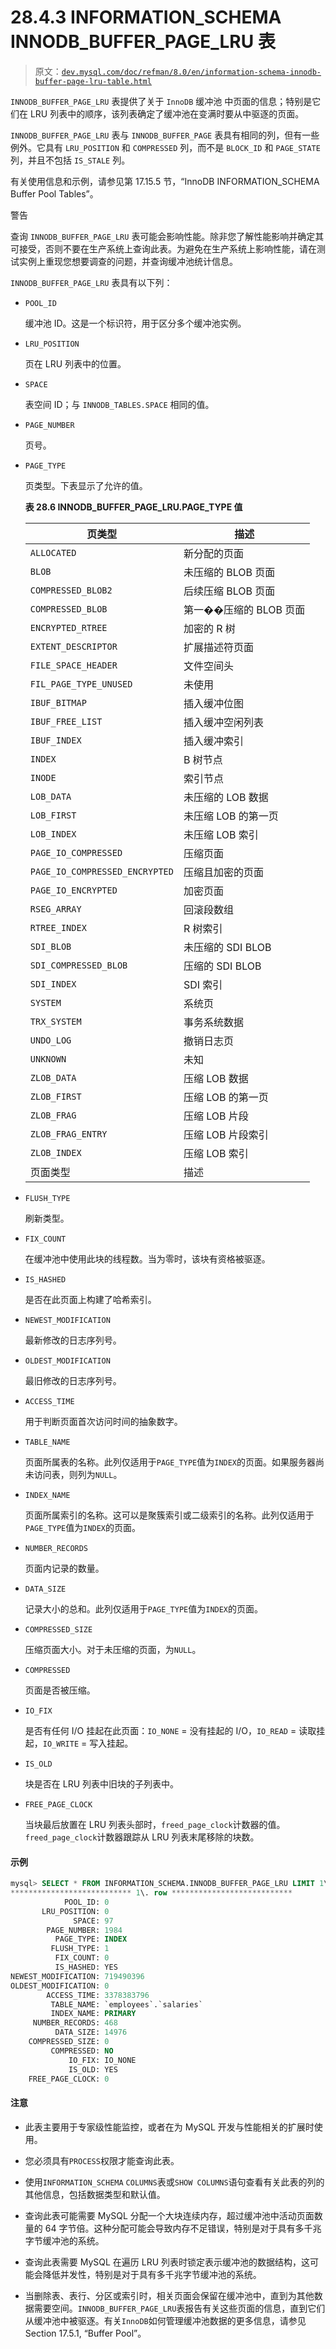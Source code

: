 # 28.4.3 INFORMATION_SCHEMA INNODB_BUFFER_PAGE_LRU 表

> 原文：[`dev.mysql.com/doc/refman/8.0/en/information-schema-innodb-buffer-page-lru-table.html`](https://dev.mysql.com/doc/refman/8.0/en/information-schema-innodb-buffer-page-lru-table.html)

`INNODB_BUFFER_PAGE_LRU` 表提供了关于 `InnoDB` 缓冲池 中页面的信息；特别是它们在 LRU 列表中的顺序，该列表确定了缓冲池在变满时要从中驱逐的页面。

`INNODB_BUFFER_PAGE_LRU` 表与 `INNODB_BUFFER_PAGE` 表具有相同的列，但有一些例外。它具有 `LRU_POSITION` 和 `COMPRESSED` 列，而不是 `BLOCK_ID` 和 `PAGE_STATE` 列，并且不包括 `IS_STALE` 列。

有关使用信息和示例，请参见第 17.15.5 节，“InnoDB INFORMATION_SCHEMA Buffer Pool Tables”。

警告

查询 `INNODB_BUFFER_PAGE_LRU` 表可能会影响性能。除非您了解性能影响并确定其可接受，否则不要在生产系统上查询此表。为避免在生产系统上影响性能，请在测试实例上重现您想要调查的问题，并查询缓冲池统计信息。

`INNODB_BUFFER_PAGE_LRU` 表具有以下列：

+   `POOL_ID`

    缓冲池 ID。这是一个标识符，用于区分多个缓冲池实例。

+   `LRU_POSITION`

    页在 LRU 列表中的位置。

+   `SPACE`

    表空间 ID；与 `INNODB_TABLES.SPACE` 相同的值。

+   `PAGE_NUMBER`

    页号。

+   `PAGE_TYPE`

    页类型。下表显示了允许的值。

    **表 28.6 INNODB_BUFFER_PAGE_LRU.PAGE_TYPE 值**

    | 页类型 | 描述 |
    | --- | --- |
    | `ALLOCATED` | 新分配的页面 |
    | `BLOB` | 未压缩的 BLOB 页面 |
    | `COMPRESSED_BLOB2` | 后续压缩 BLOB 页面 |
    | `COMPRESSED_BLOB` | 第一��压缩的 BLOB 页面 |
    | `ENCRYPTED_RTREE` | 加密的 R 树 |
    | `EXTENT_DESCRIPTOR` | 扩展描述符页面 |
    | `FILE_SPACE_HEADER` | 文件空间头 |
    | `FIL_PAGE_TYPE_UNUSED` | 未使用 |
    | `IBUF_BITMAP` | 插入缓冲位图 |
    | `IBUF_FREE_LIST` | 插入缓冲空闲列表 |
    | `IBUF_INDEX` | 插入缓冲索引 |
    | `INDEX` | B 树节点 |
    | `INODE` | 索引节点 |
    | `LOB_DATA` | 未压缩的 LOB 数据 |
    | `LOB_FIRST` | 未压缩 LOB 的第一页 |
    | `LOB_INDEX` | 未压缩 LOB 索引 |
    | `PAGE_IO_COMPRESSED` | 压缩页面 |
    | `PAGE_IO_COMPRESSED_ENCRYPTED` | 压缩且加密的页面 |
    | `PAGE_IO_ENCRYPTED` | 加密页面 |
    | `RSEG_ARRAY` | 回滚段数组 |
    | `RTREE_INDEX` | R 树索引 |
    | `SDI_BLOB` | 未压缩的 SDI BLOB |
    | `SDI_COMPRESSED_BLOB` | 压缩的 SDI BLOB |
    | `SDI_INDEX` | SDI 索引 |
    | `SYSTEM` | 系统页 |
    | `TRX_SYSTEM` | 事务系统数据 |
    | `UNDO_LOG` | 撤销日志页 |
    | `UNKNOWN` | 未知 |
    | `ZLOB_DATA` | 压缩 LOB 数据 |
    | `ZLOB_FIRST` | 压缩 LOB 的第一页 |
    | `ZLOB_FRAG` | 压缩 LOB 片段 |
    | `ZLOB_FRAG_ENTRY` | 压缩 LOB 片段索引 |
    | `ZLOB_INDEX` | 压缩 LOB 索引 |
    | 页面类型 | 描述 |

+   `FLUSH_TYPE`

    刷新类型。

+   `FIX_COUNT`

    在缓冲池中使用此块的线程数。当为零时，该块有资格被驱逐。

+   `IS_HASHED`

    是否在此页面上构建了哈希索引。

+   `NEWEST_MODIFICATION`

    最新修改的日志序列号。

+   `OLDEST_MODIFICATION`

    最旧修改的日志序列号。

+   `ACCESS_TIME`

    用于判断页面首次访问时间的抽象数字。

+   `TABLE_NAME`

    页面所属表的名称。此列仅适用于`PAGE_TYPE`值为`INDEX`的页面。如果服务器尚未访问表，则列为`NULL`。

+   `INDEX_NAME`

    页面所属索引的名称。这可以是聚簇索引或二级索引的名称。此列仅适用于`PAGE_TYPE`值为`INDEX`的页面。

+   `NUMBER_RECORDS`

    页面内记录的数量。

+   `DATA_SIZE`

    记录大小的总和。此列仅适用于`PAGE_TYPE`值为`INDEX`的页面。

+   `COMPRESSED_SIZE`

    压缩页面大小。对于未压缩的页面，为`NULL`。

+   `COMPRESSED`

    页面是否被压缩。

+   `IO_FIX`

    是否有任何 I/O 挂起在此页面：`IO_NONE` = 没有挂起的 I/O，`IO_READ` = 读取挂起，`IO_WRITE` = 写入挂起。

+   `IS_OLD`

    块是否在 LRU 列表中旧块的子列表中。

+   `FREE_PAGE_CLOCK`

    当块最后放置在 LRU 列表头部时，`freed_page_clock`计数器的值。`freed_page_clock`计数器跟踪从 LRU 列表末尾移除的块数。

#### 示例

```sql
mysql> SELECT * FROM INFORMATION_SCHEMA.INNODB_BUFFER_PAGE_LRU LIMIT 1\G
*************************** 1\. row ***************************
            POOL_ID: 0
       LRU_POSITION: 0
              SPACE: 97
        PAGE_NUMBER: 1984
          PAGE_TYPE: INDEX
         FLUSH_TYPE: 1
          FIX_COUNT: 0
          IS_HASHED: YES
NEWEST_MODIFICATION: 719490396
OLDEST_MODIFICATION: 0
        ACCESS_TIME: 3378383796
         TABLE_NAME: `employees`.`salaries`
         INDEX_NAME: PRIMARY
     NUMBER_RECORDS: 468
          DATA_SIZE: 14976
    COMPRESSED_SIZE: 0
         COMPRESSED: NO
             IO_FIX: IO_NONE
             IS_OLD: YES
    FREE_PAGE_CLOCK: 0
```

#### 注意

+   此表主要用于专家级性能监控，或者在为 MySQL 开发与性能相关的扩展时使用。

+   您必须具有`PROCESS`权限才能查询此表。

+   使用`INFORMATION_SCHEMA` `COLUMNS`表或`SHOW COLUMNS`语句查看有关此表的列的其他信息，包括数据类型和默认值。

+   查询此表可能需要 MySQL 分配一个大块连续内存，超过缓冲池中活动页面数量的 64 字节倍。这种分配可能会导致内存不足错误，特别是对于具有多千兆字节缓冲池的系统。

+   查询此表需要 MySQL 在遍历 LRU 列表时锁定表示缓冲池的数据结构，这可能会降低并发性，特别是对于具有多千兆字节缓冲池的系统。

+   当删除表、表行、分区或索引时，相关页面会保留在缓冲池中，直到为其他数据需要空间。`INNODB_BUFFER_PAGE_LRU`表报告有关这些页面的信息，直到它们从缓冲池中被驱逐。有关`InnoDB`如何管理缓冲池数据的更多信息，请参见 Section 17.5.1, “Buffer Pool”。
